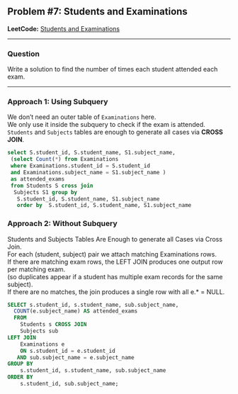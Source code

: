 ## Problem #7: Students and Examinations

**LeetCode:** [Students and Examinations](https://leetcode.com/problems/students-and-examinations)

---

### Question  
Write a solution to find the number of times each student attended each exam.

---

### Approach 1: Using Subquery  

We don’t need an outer table of `Examinations` here.  
We only use it inside the subquery to check if the exam is attended.  
`Students` and `Subjects` tables are enough to generate all cases via **CROSS JOIN**.  
```sql
select S.student_id, S.student_name, S1.subject_name,
 (select Count(*) from Examinations 
 where Examinations.student_id = S.student_id 
 and Examinations.subject_name = S1.subject_name ) 
 as attended_exams 
 from Students S cross join 
  Subjects S1 group by
   S.student_id, S.student_name, S1.subject_name 
   order by  S.student_id, S.student_name, S1.subject_name
```

### Approach 2: Without Subquery
Students and Subjects Tables Are Enough to generate all Cases via Cross Join.  
For each (student, subject) pair we attach matching Examinations rows.  
If there are matching exam rows, the LEFT JOIN produces one output row per matching exam.  
(so duplicates appear if a student has multiple exam records for the same subject).  
If there are no matches, the join produces a single row with all e.* = NULL.
```sql
SELECT s.student_id, s.student_name, sub.subject_name, 
  COUNT(e.subject_name) AS attended_exams
  FROM 
    Students s CROSS JOIN 
    Subjects sub
LEFT JOIN 
    Examinations e
    ON s.student_id = e.student_id
   AND sub.subject_name = e.subject_name
GROUP BY 
    s.student_id, s.student_name, sub.subject_name
ORDER BY 
    s.student_id, sub.subject_name;
```
